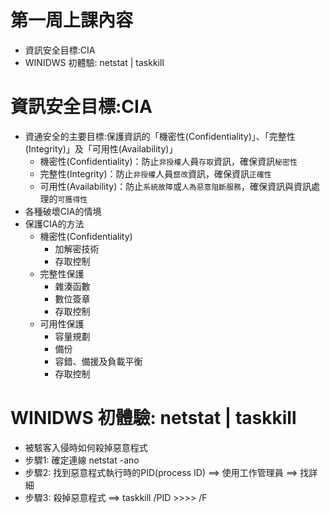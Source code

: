 # 第一周上課內容
- 資訊安全目標:CIA
- WINIDWS 初體驗: netstat | taskkill

# 資訊安全目標:CIA

- 資通安全的主要目標:保護資訊的「機密性(Confidentiality)」、「完整性(Integrity)」及「可用性(Availability)」
  - 機密性(Confidentiality)：防止`非授權`人員`存取`資訊，確保資訊`秘密性`
  - 完整性(Integrity)：防止`非授權`人員`竄改`資訊，確保資訊`正確性`
  - 可用性(Availability)：防止`系統故障`或`人為惡意阻斷服務`，確保資訊與資訊處理的`可獲得性`
- 各種破壞CIA的情境
- 保護CIA的方法
  - 機密性(Confidentiality)
    - 加解密技術
    - 存取控制
  - 完整性保護
    - 雜湊函數
    - 數位簽章
    - 存取控制
  - 可用性保護
    - 容量規劃
    - 備份
    - 容錯、備援及負載平衡
    - 存取控制

# WINIDWS 初體驗: netstat | taskkill
- 被駭客入侵時如何殺掉惡意程式
- 步驟1: 確定連線 netstat -ano
- 步驟2: 找到惡意程式執行時的PID(process ID) ==> 使用工作管理員 ==> 找詳細
- 步驟3: 殺掉惡意程式  ==> taskkill /PID >>>>  /F
